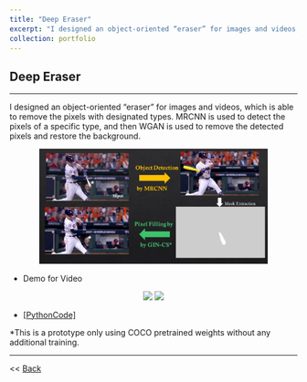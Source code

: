 ```yaml
---
title: "Deep Eraser"
excerpt: "I designed an object-oriented “eraser” for images and videos, which is able to remove the pixels with designated types. MRCNN is used to detect the pixels of a specific type, and then WGAN is used to remove the detected pixels and restore the background.<br/><img src='/images/logo-eraser.png'>"
collection: portfolio
---
```



## Deep Eraser
--------------

I designed an object-oriented “eraser” for images and videos, which is able to remove the pixels with designated types. MRCNN is used to detect the pixels of a specific type, and then WGAN is used to remove the detected pixels and restore the background.

<p align="center"><img src="/figures/Slide3.PNG" width="400" class="inline"/></p>

- Demo for Video
<p align="center">
<img src="/figures/clip1_borded.gif" width="250" class="inline"/>
<img src="/figures/clip1_erased.gif" width="250" class="inline"/></p>

- [[PythonCode]](https://github.com/Xiaoyang-Rebecca/DeepEraser)


*This is a prototype only using COCO pretrained weights without any additional training.

---
<< [Back](../)
